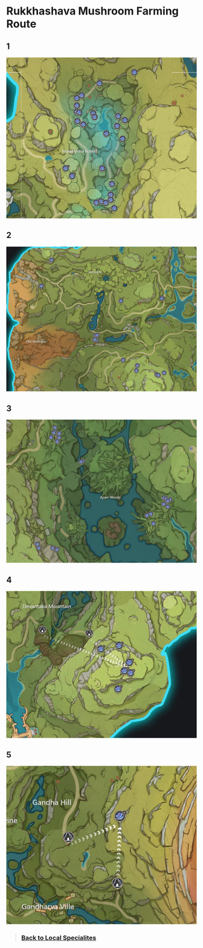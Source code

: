 # Rukkhashava Mushroom Farming Route

## 1

![rukkhashava-route-1][rukkhashava-1]

## 2

![rukkhashava-route-2][rukkhashava-2]

## 3

![rukkhashava-route-3][rukkhashava-3]

## 4

![rukkhashava-route-4][rukkhashava-4]

## 5

![rukkhashava-route-5][rukkhashava-5]

> ### [Back to Local Specialites][back]

[rukkhashava-1]: /Assets/img/Sumeru/Rukkhashava/rukkhashava-1.png
[rukkhashava-2]: /Assets/img/Sumeru/Rukkhashava/rukkhashava-2.png
[rukkhashava-3]: /Assets/img/Sumeru/Rukkhashava/rukkhashava-3.png
[rukkhashava-4]: /Assets/img/Sumeru/Rukkhashava/rukkhashava-4.png
[rukkhashava-5]: /Assets/img/Sumeru/Rukkhashava/rukkhashava-5.png

[back]: /Farming%20Routes/Sumeru/Local%20Specialities/readme.md

